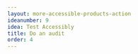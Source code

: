 ```yaml
---
layout: more-accessible-products-action
ideanumber: 9
idea: Test Accessibly
title: Do an audit
order: 4
---
```

